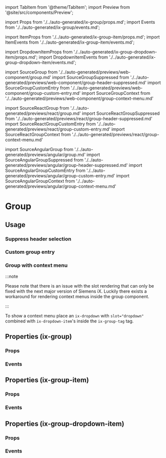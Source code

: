 import TabItem from '@theme/TabItem';
import Preview from '@site/src/components/Preview';

import Props from './../auto-generated/ix-group/props.md';
import Events from './../auto-generated/ix-group/events.md';

import ItemProps from './../auto-generated/ix-group-item/props.md';
import ItemEvents from './../auto-generated/ix-group-item/events.md';

import DropdownItemProps from './../auto-generated/ix-group-dropdown-item/props.md';
import DropdownItemEvents from './../auto-generated/ix-group-dropdown-item/events.md';

import SourceGroup from './../auto-generated/previews/web-component/group.md'
import SourceGroupSuppressed from './../auto-generated/previews/web-component/group-header-suppressed.md'
import SourceGroupCustomEntry from './../auto-generated/previews/web-component/group-custom-entry.md'
import SourceGroupContext from './../auto-generated/previews/web-component/group-context-menu.md'

import SourceReactGroup from './../auto-generated/previews/react/group.md'
import SourceReactGroupSuppressed from './../auto-generated/previews/react/group-header-suppressed.md'
import SourceReactGroupCustomEntry from './../auto-generated/previews/react/group-custom-entry.md'
import SourceReactGroupContext from './../auto-generated/previews/react/group-context-menu.md'

import SourceAngularGroup from './../auto-generated/previews/angular/group.md'
import SourceAngularGroupSuppressed from './../auto-generated/previews/angular/group-header-suppressed.md'
import SourceAngularGroupCustomEntry from './../auto-generated/previews/angular/group-custom-entry.md'
import SourceAngularGroupContext from './../auto-generated/previews/angular/group-context-menu.md'

# Group

## Usage

<Preview name="group" height="16rem">
  <TabItem value="javascript">
    <SourceGroup />
  </TabItem>
  <TabItem value="react">
    <SourceReactGroup />
  </TabItem>
  <TabItem value="angular">
    <SourceReactGroup />
  </TabItem>
</Preview>

### Suppress header selection

<Preview name="group-header-suppressed" height="16rem">
  <TabItem value="javascript">
    <SourceGroupSuppressed />
  </TabItem>
  <TabItem value="react">
    <SourceReactGroupSuppressed />
  </TabItem>
  <TabItem value="angular">
    <SourceAngularGroupSuppressed />
  </TabItem>
</Preview>

### Custom group entry

<Preview name="group-custom-entry" height="16rem">
  <TabItem value="javascript">
    <SourceGroupCustomEntry />
  </TabItem>
  <TabItem value="react">
    <SourceReactGroupCustomEntry />
  </TabItem>
  <TabItem value="angular">
    <SourceAngularGroupCustomEntry />
  </TabItem>
</Preview>

### Group with context menu

:::note

Please note that there is an issue with the slot rendering that can only be fixed with the next major version of Siemens iX.
Luckily there exists a workaround for rendering context menus inside the group component.

:::

To show a context menu place an `ix-dropdown` with `slot="dropdown"` combined with `ix-dropdown-item`'s inside the `ix-group-tag` tag.

<Preview name="group-context-menu" height="16rem">
  <TabItem value="javascript">
    <SourceGroupContext />
  </TabItem>
  <TabItem value="react">
    <SourceReactGroupContext />
  </TabItem>
  <TabItem value="angular">
    <SourceAngularGroupContext />
  </TabItem>
</Preview>

## Properties (ix-group)

### Props

<Props />

### Events

<Events />

## Properties (ix-group-item)

### Props

<ItemProps />

### Events

<ItemEvents />

## Properties (ix-group-dropdown-item)

### Props

<DropdownItemProps />

### Events

<DropdownItemEvents />
